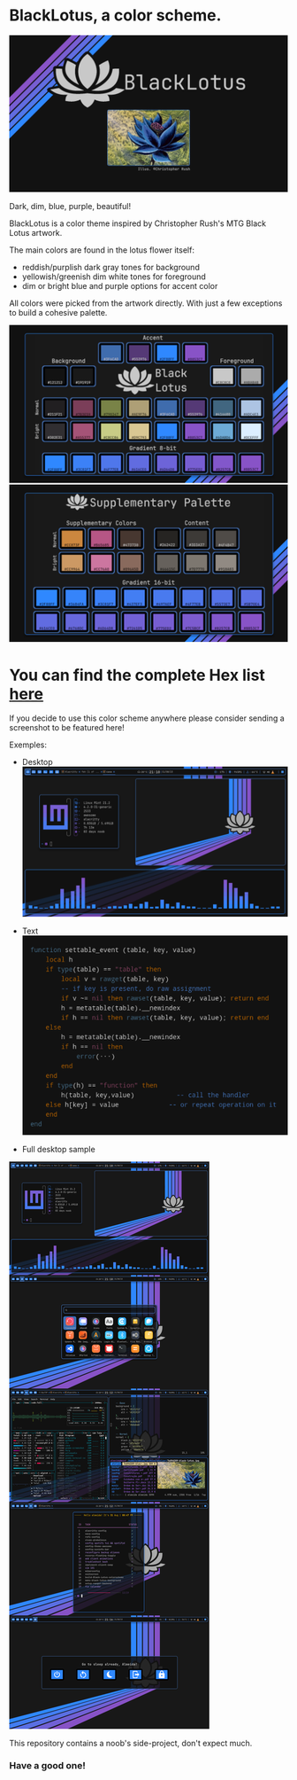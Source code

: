 # BlackLotus, a color scheme.
![](./cover.png)

Dark, dim, blue, purple, beautiful!

BlackLotus is a color theme inspired by Christopher Rush's MTG Black Lotus artwork.

The main colors are found in the lotus flower itself:
- reddish/purplish dark gray tones for background
-  yellowish/greenish dim white tones for foreground
-  dim or bright blue and purple options for accent color


All colors were picked from the artwork directly. With just a few exceptions to build a cohesive palette. 

![](./palette.png)
![](./supplementary_palette.png)

# You can find the complete Hex list [here](https://github.com/PoisonIsBestType/BlackLotus/blob/main/hex-list.txt)

If you decide to use this color scheme anywhere please consider sending a screenshot to be featured here!

Exemples:

- Desktop
![](./desktop.png)

- Text
![](./text.png)

- Full desktop sample

![](./exemple.png)

This repository contains a noob's side-project, don't expect much.



### Have a good one!
